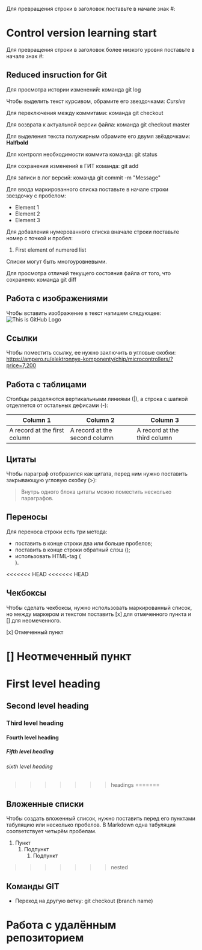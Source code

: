 Для превращения строки в заголовок поставьте в начале знак #:
# Control version learning start

Для превращения строки в заголовок более низкого уровня поставьте в начале знак #:

## Reduced insruction for Git

Для просмотра истории изменений: команда git log

Чтобы выделить текст курсивом, обрамите его звездочками:
*Cursive*

Для переключения между коммитами: команда git checkout

Для возврата к актуальной версии файла: команда git checkout master

Для выделения текста полужирным обрамите его двумя звёздочками:
**Halfbold**

Для контроля необходимости коммита команда: git status

Для сохранения изменений в ГИТ команда: git add

Для записи в лог версий: команда git commit -m "Message"

Для ввода маркированного списка поставьте в начале строки звездочку с пробелом:
* Element 1
* Element 2
* Element 3

Для добавления нумерованного списка вначале строки поставьте номер с точкой и пробел:
1. First element of numered list

Списки могут быть многоуровневыми.

Для просмотра отличий текущего состояния файла от того, что сохранено: команда git diff

## Работа с изображениями

Чтобы вставить изображение в текст напишем следующее:
![This is GitHub Logo](GitHub-Logo.png)

## Ссылки

Чтобы поместить ссылку, ее нужно заключить в угловые скобки:
<https://ampero.ru/elektronnye-komponenty/chip/microcontrollers/?price=7,200>

## Работа с таблицами

Столбцы разделяются вертикальными линиями (|), а строка с шапкой отделяется от остальных дефисами (-):

|Column 1|Column 2|Column 3|
|--|--|--|
|A record at the first column|A record at the second column|A record at the third column|

## Цитаты

Чтобы параграф отобразился как цитата, перед ним нужно поставить закрывающую угловую скобку (>):
> Внутрь одного блока цитаты можно поместить несколько параграфов.

## Переносы

Для переноса строки есть три метода:

* поставить в конце строки два или больше пробелов;
* поставить в конце строки обратный слэш (\);
* использовать HTML-tag (<br>).

<<<<<<< HEAD
<<<<<<< HEAD
## Чекбоксы
Чтобы сделать чекбоксы, нужно использовать маркированный список, но между маркером и текстом поставить [x] для отмеченного пункта и [] для неомеченного.

[x] Отмеченный пункт

[] Неотмеченный пункт
=======
# First level heading
## Second level heading
### Third level heading
#### Fourth level heading
##### Fifth level heading
###### sixth level heading
>>>>>>> headings
=======
## Вложенные списки
Чтобы создать вложенный список, нужно поставить  перед его пунктами табуляцию или несколько пробелов. В Markdown одна табуляция соответствует четырём пробелам.

1. Пункт
    1. Подпункт
        1. Подпункт

>>>>>>> nested

## Команды GIT

* Переход на другую ветку: git checkout (branch name)

# Работа с удалённым репозиторием

